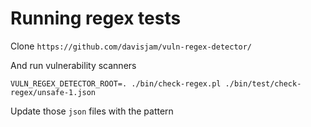 # Running regex tests

Clone `https://github.com/davisjam/vuln-regex-detector/`

And run vulnerability scanners

```
VULN_REGEX_DETECTOR_ROOT=. ./bin/check-regex.pl ./bin/test/check-regex/unsafe-1.json
```

Update those `json` files with the pattern
